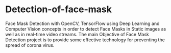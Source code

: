 # Detection-of-face-mask
 Face Mask Detection with OpenCV, TensorFlow using Deep Learning and Computer Vision concepts in order to detect Face Masks in Static images as well as in real-time video streams. The main Objective of Face Mask Detection project is to provide some effective technology for preventing the spread of corona virus.
